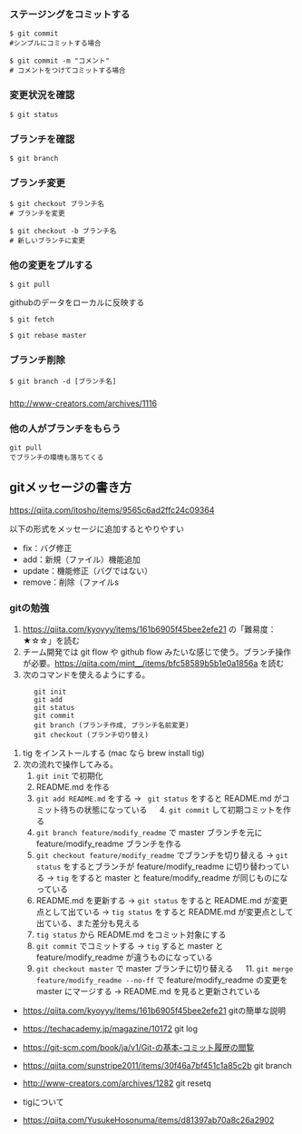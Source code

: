 
### ステージングをコミットする
```
$ git commit 
#シンプルにコミットする場合

$ git commit -m "コメント"
# コメントをつけてコミットする場合
```
### 変更状況を確認
```
$ git status
```
### ブランチを確認
```
$ git branch
```
### ブランチ変更
```
$ git checkout ブランチ名
# ブランチを変更

$ git checkout -b ブランチ名
# 新しいブランチに変更
```
### 他の変更をプルする
```
$ git pull 
```
githubのデータをローカルに反映する
```
$ git fetch
```
```
$ git rebase master 
```

### ブランチ削除
```
$ git branch -d [ブランチ名]
```

### 
http://www-creators.com/archives/1116
### 他の人がブランチをもらう
```
git pull
でブランチの環境も落ちてくる
```

## gitメッセージの書き方
https://qiita.com/itosho/items/9565c6ad2ffc24c09364

以下の形式をメッセージに追加するとやりやすい
* fix：バグ修正
* add：新規（ファイル）機能追加
* update：機能修正（バグではない）
* remove：削除（ファイルs

### gitの勉強

1. https://qiita.com/kyoyyy/items/161b6905f45bee2efe21 の「難易度：★☆☆」を読む
1. チーム開発では git flow や github flow みたいな感じで使う。ブランチ操作が必要。https://qiita.com/mint__/items/bfc58589b5b1e0a1856a を読む
1. 次のコマンドを使えるようにする。
```
      git init
      git add
      git status
      git commit
      git branch (ブランチ作成, ブランチ名前変更)
      git checkout (ブランチ切り替え)
```
1. tig をインストールする (mac なら brew install tig)
2. 次の流れで操作してみる。
      1. ``` git init ``` で初期化
      2. README.md を作る
      3. ``` git add README.md ``` をする
         -> ``` git status``` をすると README.md がコミット待ちの状態になっている
　    4. ```git commit``` して初期コミットを作る
      5. ```git branch feature/modify_readme``` で master ブランチを元に feature/modify_readme ブランチを作る
      6. ```git checkout feature/modify_readme``` でブランチを切り替える
         -> ```git status``` をするとブランチが feature/modify_readme に切り替わっている
         -> ```tig``` をすると master と  feature/modify_readme が同じものになっている
      7. README.md を更新する
         -> ```git status``` をすると README.md が変更点として出ている
         -> ```tig status``` をすると README.md が変更点として出ている、また差分も見える
      8. ```tig status``` から README.md  をコミット対象にする
      9. ```git commit``` でコミットする
         -> ```tig``` すると master と  feature/modify_readme が違うものになっている
     10. ```git checkout master``` で master ブランチに切り替える
　 11. ```git merge feature/modify_readme --no-ff``` で feature/modify_readme の変更を master にマージする
         -> README.md を見ると更新されている


* https://qiita.com/kyoyyy/items/161b6905f45bee2efe21   gitの簡単な説明
* https://techacademy.jp/magazine/10172   git log 
* https://git-scm.com/book/ja/v1/Git-の基本-コミット履歴の閲覧
* https://qiita.com/sunstripe2011/items/30f46a7bf451c1a85c2b    git branch
* http://www-creators.com/archives/1282   git resetq


* tigについて
* https://qiita.com/YusukeHosonuma/items/d81397ab70a8c26a2902
